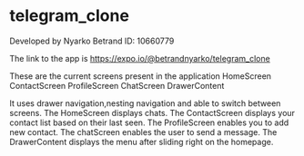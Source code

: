 # telegram_clone

Developed by  Nyarko Betrand
ID: 10660779

The link to the app is https://expo.io/@betrandnyarko/telegram_clone


These are the current screens present in the application
  HomeScreen
  ContactScreen
  ProfileScreen
  ChatScreen 
  DrawerContent

It uses drawer navigation,nesting navigation and able to switch between screens.
The HomeScreen displays chats.
The ContactScreen displays your contact list based on their last seen.
The ProfileScreen enables you to add new contact.
The chatScreen enables the user to send a message.
The DrawerContent displays the menu after sliding right on the homepage.
